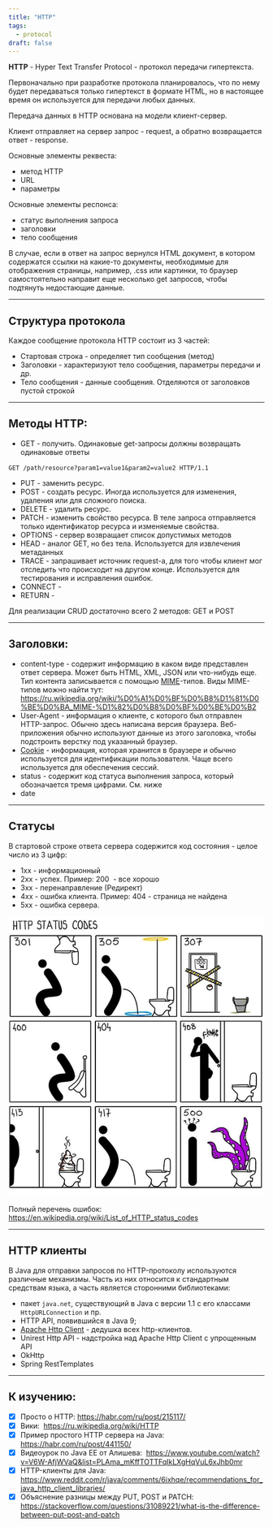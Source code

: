 ```yaml
---
title: "HTTP"
tags:
  - protocol
draft: false
---
```


**HTTP** - Hyper Text Transfer Protocol - протокол передачи гипертекста.

Первоначально при разработке протокола планировалось, что по нему будет передаваться только гипертекст в формате HTML, но в настоящее время он используется для передачи любых данных.

Передача данных в HTTP основана на модели клиент-сервер.

Клиент отправляет на сервер запрос - request, а обратно возвращается ответ - response.

Основные элементы реквеста:

- метод HTTP
- URL
- параметры

Основные элементы респонса:

- статус выполнения запроса
- заголовки
- тело сообщения

В случае, если в ответ на запрос вернулся HTML документ, в котором содержатся ссылки на какие-то документы, необходимые для отображения страницы, например, .css или картинки, то браузер самостоятельно направит еще несколько get запросов, чтобы подтянуть недостающие данные.

---
## Структура протокола

Каждое сообщение протокола HTTP состоит из 3 частей:

- Стартовая строка - определяет тип сообщения (метод)
- Заголовки - характеризуют тело сообщения, параметры передачи и др.
- Тело сообщения - данные сообщения. Отделяются от заголовков пустой строкой

---
## Методы HTTP:

- GET - получить. Одинаковые get-запросы должны возвращать одинаковые ответы
```
GET /path/resource?param1=value1&param2=value2 HTTP/1.1
```

- PUT - заменить ресурс.
- POST - создать ресурс. Иногда используется для изменения, удаления или для сложного поиска.
- DELETE - удалить ресурс.
- PATCH - изменить свойство ресурса. В теле запроса отправляется только идентификатор ресурса и изменяемые свойства.
- OPTIONS - сервер возвращает список допустимых методов
- HEAD - аналог GET, но без тела. Используется для извлечения метаданных
- TRACE - запрашивает источник request-а, для того чтобы клиент мог отследить что происходит на другом конце. Используется для тестирования и исправления ошибок.
- CONNECT -
- RETURN -

Для реализации CRUD достаточно всего 2 методов: GET и POST

---
## Заголовки:

- content-type - содержит информацию в каком виде представлен ответ сервера. Может быть HTML, XML, JSON или что-нибудь еще. Тип контента записывается с помощью [MIME](../web/mime.md)-типов. Виды MIME-типов можно найти тут:  https://ru.wikipedia.org/wiki/%D0%A1%D0%BF%D0%B8%D1%81%D0%BE%D0%BA_MIME-%D1%82%D0%B8%D0%BF%D0%BE%D0%B2
- User-Agent - информация о клиенте, с которого был отправлен HTTP-запрос. Обычно здесь написана версия браузера. Веб-приложения обычно используют данные из этого заголовка, чтобы подстроить верстку под указанный браузер.
- [Cookie](../web/cookie.md) - информация, которая хранится в браузере и обычно используется для идентификации пользователя. Чаще всего используется для обеспечения сессий.
- status - содержит код статуса выполнения запроса, который обозначается тремя цифрами. См. ниже
- date

---
## Статусы

В стартовой строке ответа сервера содержится код состояния - целое число из 3 цифр:

- 1хх - информационный
- 2хх - успех. Пример: 200  - все хорошо
- 3хх - перенаправление (Редирект)
- 4хх - ошибка клиента. Пример: 404 - страница не найдена
- 5хх - ошибка сервера.

![](../../images/http_response_codes.jpg)

Полный перечень ошибок:  https://en.wikipedia.org/wiki/List_of_HTTP_status_codes

---
## HTTP клиенты

В Java для отправки запросов по HTTP-протоколу используются различные механизмы. Часть из них относится к стандартным средствам языка, а часть является сторонними библиотеками:

- пакет `java.net`, существующий в Java с версии 1.1 с его классами `HttpURLConnection` и пр.
- HTTP API, появившийся в Java 9;
- [Apache Http Client](../external_lib/apache_http_client.md) - дедушка всех http-клиентов.
- Unirest Http API - надстройка над Apache Http Client с упрощенным API
- OkHttp
- Spring RestTemplates

---
## К изучению:

- [X] Просто о HTTP: https://habr.com/ru/post/215117/
- [X] Вики:  https://ru.wikipedia.org/wiki/HTTP
- [X] Пример простого HTTP сервера на Java:  https://habr.com/ru/post/441150/
- [X] Видеоурок по Java EE от Алишева:  https://www.youtube.com/watch?v=V6W-AfjWVaQ&list=PLAma_mKffTOTTFqIkLXgHqVuL6xJhb0mr
- [X] HTTP-клиенты для Java: https://www.reddit.com/r/java/comments/6ixhqe/recommendations_for_java_http_client_libraries/
- [X] Объяснение разницы между PUT, POST и PATCH: https://stackoverflow.com/questions/31089221/what-is-the-difference-between-put-post-and-patch